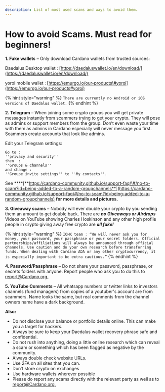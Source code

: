 ```yaml
---
description: List of most used scams and ways to avoid them.
---
```


# How to avoid Scams. Must read for beginners!

**1. Fake wallets** – Only download Cardano wallets from trusted sources:

Daedalus Desktop wallet : [https://daedaluswallet.io/en/download/](https://daedaluswallet.io/en/download/)

yoroi mobile wallet :  [https://emurgo.io/our-products\#yoroi](https://emurgo.io/our-products#yoroi)

{% hint style="warning" %}
`There are currently no Android or iOS versions of Daedalus wallet.`
{% endhint %}

**2. Telegram** – When joining some crypto groups you will get private messages instantly from scammers trying to get your crypto. They will pose as admins or support members from the group. Don’t even waste your time with them as admins in Cardano especially will never message you first. Scammers create accounts that look like admins.

Edit your Telegram settings:

```text
Go to : 
''privacy and security''
then  : 
''Groups & channels''
and change :
''Groupe invite settings'' to ''My contacts''.
```

See ****[**https://cardano-community.github.io/support-faq/\#/no-to-scam?id=being-added-to-a-random-groupchannels**](https://cardano-community.github.io/support-faq/#/no-to-scam?id=being-added-to-a-random-groupchannels) **for more details and pictures.**

**3. Giveaway scams** – Nobody will ever double your crypto by you sending them an amount to get        double back. There are _**no Giveaways or Airdrops**_ Videos on YouTube showing Charles Hoskinson and any  other high profile people in crypto giving away free crypto are _**all fake!**_

{% hint style="warning" %}
`IOHK team : “We will never ask you for money, your password, your passphrase or your secret folders. Official partnerships/affiliations will always be announced through official channels. Use caution and do your own research before transferring funds. When dealing with Cardano ADA or any other cryptocurrency, it is especially important to be extra cautious.”`
{% endhint %}

**4. Password/Passphrase** – Do not share your password, passphrase, or secrets folders with anyone. Report people who ask you to do this to [report@Cardano.org.](mailto:report@Cardano.org)

**5. YouTube Comments** – All whatsapp numbers or twitter links to investors channels \(fund managers\) from copies of a youtuber's account are from scammers. Name looks the same, but real comments from the channel owners name have a dark background.

**Also:** 

* Do not disclose your balance or portfolio details online. This can make you a target for hackers.
*  Always be sure to keep your Daedalus wallet recovery phrase safe and confidential. 
* Do not rush into anything, doing a little online research which can reveal a scam or something which has been flagged as negative by the community.
* Always double check website URLs.
* Use 2FA on all sites that you can.
* Don’t store crypto on exchanges
* Use hardware wallets wherever possible
* Please do report any scams directly with the relevant party as well as to [report@Cardano.org.](mailto:report@Cardano.org)

